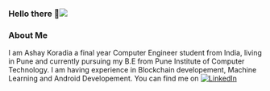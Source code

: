 ### Hello there 👋![](.png)
###  About Me
I am Ashay Koradia a final year Computer Engineer student from India, living in Pune and currently pursuing my B.E from Pune Institute of Computer Technology. I am having experience in Blockchain developement, Machine Learning and Android Developement. You can find me on [![LinkedIn][2.1]][2]

[2.1]: https://icons.iconarchive.com/icons/danleech/simple/16/linkedin-icon.png
[2]: https://www.linkedin.com/in/ashay-koradia-b6192b10b/
